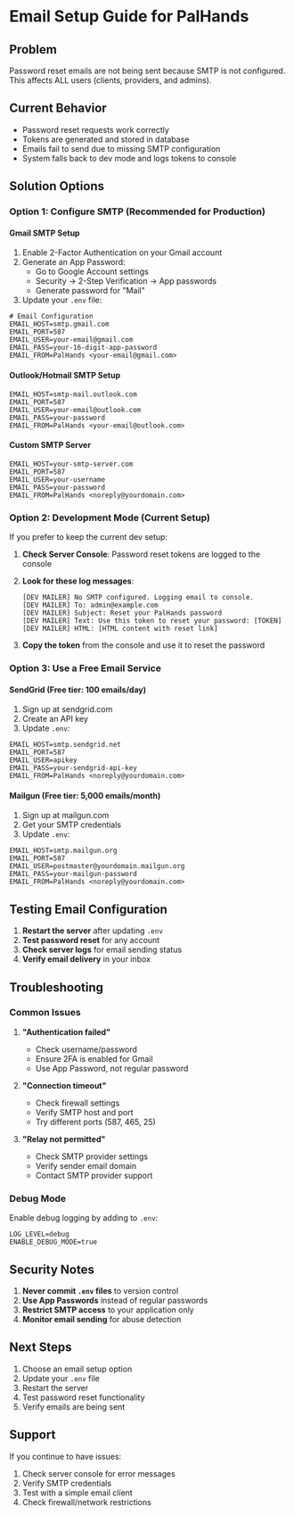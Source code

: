 # Email Setup Guide for PalHands

## Problem
Password reset emails are not being sent because SMTP is not configured. This affects ALL users (clients, providers, and admins).

## Current Behavior
- Password reset requests work correctly
- Tokens are generated and stored in database
- Emails fail to send due to missing SMTP configuration
- System falls back to dev mode and logs tokens to console

## Solution Options

### Option 1: Configure SMTP (Recommended for Production)

#### Gmail SMTP Setup
1. Enable 2-Factor Authentication on your Gmail account
2. Generate an App Password:
   - Go to Google Account settings
   - Security → 2-Step Verification → App passwords
   - Generate password for "Mail"
3. Update your `.env` file:

```env
# Email Configuration
EMAIL_HOST=smtp.gmail.com
EMAIL_PORT=587
EMAIL_USER=your-email@gmail.com
EMAIL_PASS=your-16-digit-app-password
EMAIL_FROM=PalHands <your-email@gmail.com>
```

#### Outlook/Hotmail SMTP Setup
```env
EMAIL_HOST=smtp-mail.outlook.com
EMAIL_PORT=587
EMAIL_USER=your-email@outlook.com
EMAIL_PASS=your-password
EMAIL_FROM=PalHands <your-email@outlook.com>
```

#### Custom SMTP Server
```env
EMAIL_HOST=your-smtp-server.com
EMAIL_PORT=587
EMAIL_USER=your-username
EMAIL_PASS=your-password
EMAIL_FROM=PalHands <noreply@yourdomain.com>
```

### Option 2: Development Mode (Current Setup)
If you prefer to keep the current dev setup:

1. **Check Server Console**: Password reset tokens are logged to the console
2. **Look for these log messages**:
   ```
   [DEV MAILER] No SMTP configured. Logging email to console.
   [DEV MAILER] To: admin@example.com
   [DEV MAILER] Subject: Reset your PalHands password
   [DEV MAILER] Text: Use this token to reset your password: [TOKEN]
   [DEV MAILER] HTML: [HTML content with reset link]
   ```

3. **Copy the token** from the console and use it to reset the password

### Option 3: Use a Free Email Service

#### SendGrid (Free tier: 100 emails/day)
1. Sign up at sendgrid.com
2. Create an API key
3. Update `.env`:

```env
EMAIL_HOST=smtp.sendgrid.net
EMAIL_PORT=587
EMAIL_USER=apikey
EMAIL_PASS=your-sendgrid-api-key
EMAIL_FROM=PalHands <noreply@yourdomain.com>
```

#### Mailgun (Free tier: 5,000 emails/month)
1. Sign up at mailgun.com
2. Get your SMTP credentials
3. Update `.env`:

```env
EMAIL_HOST=smtp.mailgun.org
EMAIL_PORT=587
EMAIL_USER=postmaster@yourdomain.mailgun.org
EMAIL_PASS=your-mailgun-password
EMAIL_FROM=PalHands <noreply@yourdomain.com>
```

## Testing Email Configuration

1. **Restart the server** after updating `.env`
2. **Test password reset** for any account
3. **Check server logs** for email sending status
4. **Verify email delivery** in your inbox

## Troubleshooting

### Common Issues

1. **"Authentication failed"**
   - Check username/password
   - Ensure 2FA is enabled for Gmail
   - Use App Password, not regular password

2. **"Connection timeout"**
   - Check firewall settings
   - Verify SMTP host and port
   - Try different ports (587, 465, 25)

3. **"Relay not permitted"**
   - Check SMTP provider settings
   - Verify sender email domain
   - Contact SMTP provider support

### Debug Mode
Enable debug logging by adding to `.env`:
```env
LOG_LEVEL=debug
ENABLE_DEBUG_MODE=true
```

## Security Notes

1. **Never commit `.env` files** to version control
2. **Use App Passwords** instead of regular passwords
3. **Restrict SMTP access** to your application only
4. **Monitor email sending** for abuse detection

## Next Steps

1. Choose an email setup option
2. Update your `.env` file
3. Restart the server
4. Test password reset functionality
5. Verify emails are being sent

## Support

If you continue to have issues:
1. Check server console for error messages
2. Verify SMTP credentials
3. Test with a simple email client
4. Check firewall/network restrictions

